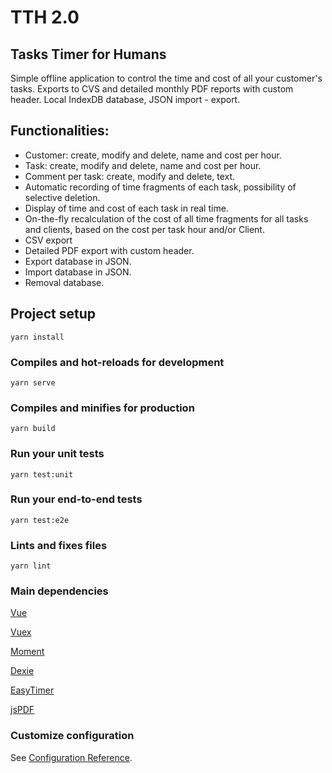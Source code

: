 # TTH 2.0
## Tasks Timer for Humans

Simple offline application to control the time and cost of all your customer's tasks. Exports to CVS and detailed monthly PDF reports with custom header. Local IndexDB database, JSON import - export.

## Functionalities:
* Customer: create, modify and delete, name and cost per hour.
* Task: create, modify and delete, name and cost per hour.
* Comment per task: create, modify and delete, text.
* Automatic recording of time fragments of each task, possibility of selective deletion.
* Display of time and cost of each task in real time.
* On-the-fly recalculation of the cost of all time fragments for all tasks and clients, based on the cost per task hour and/or Client. 
* CSV export
* Detailed PDF export with custom header.
* Export database in JSON.
* Import database in JSON.
* Removal database.

 
## Project setup
```
yarn install
```

### Compiles and hot-reloads for development
```
yarn serve
```

### Compiles and minifies for production
```
yarn build
```

### Run your unit tests
```
yarn test:unit
```

### Run your end-to-end tests
```
yarn test:e2e
```

### Lints and fixes files
```
yarn lint
```
### Main dependencies

 [Vue](https://github.com/vuejs/vue)

[Vuex](https://github.com/vuejs/vuex)

[Moment](https://github.com/moment/moment)

[Dexie](https://github.com/dfahlander/Dexie.js)

[EasyTimer](https://github.com/albert-gonzalez/easytimer.js)

[jsPDF](https://github.com/MrRio/jsPDF)
### Customize configuration
See [Configuration Reference](https://cli.vuejs.org/config/).
